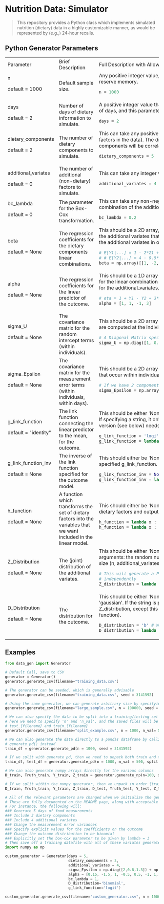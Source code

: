# Nutrition Data: Simulator
> This repository provides a Python class which implements simulated nutrition (dietary) data in a highly customizable manner, as would be represented by (e.g.,) 24-hour recalls.

## Python Generator Parameters
<table>
<tr>
<td>Parameter</td>
<td>Brief Description</td>
<td>Full Description with Allowable Values</td>
</tr>
<tr>
<td>n 

 default =  1000</td>
<td>Default sample size.</td>
<td>Any positive integer value, at least equal to 0. This value can be overwritten when datasets are actually generated, but it will be used to reserve memory.  

```python
n = 1000 
```
</td>
</tr>
<tr>
<td>days 

 default =  2</td>
<td>Number of days of dietary information to simulate.</td>
<td>A positive integer value that specifies the number of days of dietary data to keep. The data are simulated by generating a (very) large number of days, and this parameter specifies how many to save in the final data file.   

```python 
days = 2 
```
</td>
</tr>
<tr>
<td>dietary_components 

 default =  2</td>
<td>The number of dietary components to simulate.</td>
<td>This can take any positive integer value that corresponds to the number of nutritional components to simulate (the dimension of the dietary factors in the data). The dietary factors will be specified based on a transformation of a multivariate normal distribution, and so these components will be correlated (generally).  

```python 
dietary_components = 5 
```
</td>
</tr>
<tr>
<td>additional_variates 

 default =  0</td>
<td>The number of additional (non-dietary) factors to simulate.</td>
<td>This can take any integer value. These factors will be used both in the model for the dietary components and in the outcome model.  

```python 
additional_variates = 4 
```
</td>
</tr>
<tr>
<td>bc_lambda 

 default =  0</td>
<td>The parameter for the Box-Cox transformation.</td>
<td>This can take any non-negative value. It is assumed that the dietary components are the inverse Box-Cox transformation of a linear combination of the additional variates, plus a random intercept term (per individual) plus a random error term (per individual per day).  

```python
bc_lambda = 0.2 
```
</td>
</tr>
<tr>
<td>beta 

 default =  None</td>
<td>The regression coefficients for the dietary components linear combinations.</td>
<td>This should be a 2D array, with dimension (dietary_components, additional_variates + 1). Each of the rows corresponds to the coefficients on the additional variates that form the (non-transformed) mean of the nutritional intake variable. The first value will be the intercept, followed by the additional variates in order.  

```python
# E[Y1|...] = 1 - 2*Z1 + 3*Z2 
# # E[Y2|...] = 4 - 0.5*Z2 
beta = np.array([[1, -2, 3], [4, 0, -0.5]]) 
```
</td>
</tr>
<tr>
<td>alpha 

 default =  None</td>
<td>The regression coefficients for the linear predictor of the outcome.</td>
<td>This should be a 1D array (or list) with size equal to (dietary_components + additional_variates + 1). These parameters form the coefficients for the linear combination of the dietary components with the first value being the intercept, then for the dietary components (in order), then for the additional_variates.  

```python
# eta = 1 + Y1 - Y2 + 3*Z1 
alpha = [1, 1, -1, 3] 
```
</td>
</tr>
<tr>
<td>sigma_U 

 default =  None</td>
<td>The covariance matrix for the random intercept terms (within individuals).</td>
<td>This should be a 2D array with size (dietary_components, dietary_components). It represents the covariance matrix for the random slopes that are computed at the individual level (generated from a multivariate normal distribution).  

```python 
# A Diagonal Matrix specifies independent components 
sigma_U = np.diag([1, 0.5, 1.8]) 
```
</td>
</tr>
<tr>
<td>sigma_Epsilon 

 default =  None</td>
<td>The covariance matrix for the measurement error terms (within individuals, within days).</td>
<td>This should be a 2D array with size (dietary_components, dietary_components). It represents the covariance matrix for the random error terms that occur within individuals, within days (generated from a multivariate normal distribution).  

```python
# If we have 2 components
sigma_Epsilon = np.array([[1,0.8],[0.8,1]]) 
```
</td>
</tr>
<tr>
<td>g_link_function 

 default =  "identity"</td>
<td>The link function connecting the linear predictor to the mean, for the outcome.</td>
<td>This should be either 'None', a string from {"identity", "logistic", "log"}, or a callable function that takes in and returns a single numeric value. If specifying a string, it only needs to be specified to the point of unique identification. If it is specified as a callable function, the inverse version (see below) needs to be provided as well!  

```python
g_link_function = 'logi' # Logistic link function 
g_link_function = lambda x : np.log(-1*np.log(1-x)) # Implements the c-log-log link function 
```
</td>
</tr>
<tr>
<td>g_link_function_inv 

 default =  None</td>
<td>The inverse of the link function specified for the outcome model.</td>
<td>This should either be 'None' (if 'None' or a string was specified for g_link_function), or else a callable function that provides the inverse of the specified g_link_function. 

```python 
g_link_function_inv = None # For the logistic model above 
g_link_function_inv = lambda x : 1-np.exp(-1*np.exp(x)) # Inverts the c-log-log link 
```
</td>
</tr>
<tr>
<td>h_function 

 default =  None</td>
<td>A function which transforms the set of dietary factors into the variables that we want included in the linear model.</td>
<td>This should either be 'None' (in which case no transformation takes place), or else a callable function that takes in the 2D array of generated dietary factors and outputs the relevant function forms for the outcome model.  

```python 
h_function = lambda x : x[:, 0] / x[:, 1] # If the ratio between Y1 and Y2 is of interest 
h_function = lambda x : np.hstack((x[:, 0]**2, x[:,0]*x[:,1])) # If Y1^2 and Y1*Y2 are of interest 
```
</td>
</tr>
<tr>
<td>Z_Distribution 

 default =  None</td>
<td>The (joint) distribution of the additional variates.</td>
<td>This should be either 'None', a string ('gaussian' or 'normal'), or else a callable function. If it is a callable function it should take two positional arguments: the random number generator (class of numpy.random.default_rng()) and the sample size to generate; it should return an array of size (n, additional_variates). If either string or None is provided, a multivariate normal is used.  

```python
# This will generate a Poisson(2) and N(0,1) random variate 
# independently 
Z_distribution = lambda rng, n : np.hstack((np.expand_dims(rng.poisson(2, n),axis=1), np.expand_dims(rng.normal(0, 1, n),axis=1))) 
```
</td>
</tr>
<tr>
<td>D_Distribution 

 default =  None</td>
<td>The distribution for the outcome.</td>
<td>This should be either 'None', a string from {'gaussian', 'normal', 'binomial', 'poisson'}, or a callable function. If it is None, it is treated as 'gaussian'. If the string is provided, only enough digits are required to uniquely specify the string. If it is callable, it should be just as Z_distribution, except this time it takes in the random number generator and a vector of 'means' (linear predictors transformed via the link function).  

```python
D_distribution = 'b' # Will be 'binomial' 
D_distribution = lambda : rng, means : rng.normal(means, 0.5) # Normal with var = 0.5 
```
</td>
</tr>
</table>

## Examples
```python
from data_gen import Generator

# Default Call, save to CSV
generator = Generator()
generator.generate_csv(filename="training_data.csv")

# The generator can be seeded, which is generally advisable
generator.generate_csv(filename="training_data.csv", seed = 3141592)

# Using the same generator, we can generate arbitrary size by specifying 'n'
generator.generate_csv(filename="large_sample.csv", n = 100000, seed = 3141592)

# We can also specify the data to be split into a training/testing set
# here we need to specify 'n' and 'n_val', and the saved files will be
# test_{filename} and train_{filename}
generator.generate_csv(filename="split_example.csv", n = 1000, n_val= 500, split = True, seed = 3141592)

# We can also generate the data directly to a pandas dataframe by calling
# generate_pd() instead
train_df = generator.generate_pd(n = 1000, seed = 3141592)

# If we split with generate_pd, then we need to unpack both train and test
train_df, test_df = generator.generate_pd(n = 1000, n_val = 500, split = True, seed = 3141592)

# We can also generate numpy arrays directly for the various columns
D_train, Truth_train, Y_train, Z_train = generator.generate_np(n=100, seed = 3141592)

# If we split within the numpy generator, then we unpack in order {train, test}
D_train, Truth_train, Y_train, Z_train, D_test, Truth_test, Y_test, Z_test = generator.generate_np(n=100, n_val = 50, split = True, seed = 3141592)

# All of the relevant parameters are changed when we initialize the generator
# These are fully documented on the README page, along with acceptable parameterizations
# For instance, the following will:
### Generate 5 days of food measurements
### Include 3 dietary components
### Include 4 additional variates
### Change the measurement error variances
### Specify explicit values for the coefficients on the outcome
### Change the outcome distribution to be binomial
### Explicitly set the box-cox parameter to be given by lambda = 1
# Then save off a training datafile with all of these variates generated, for n = 10000
import numpy as np

custom_generator = Generator(days = 5,
                             dietary_components = 3, 
                             additional_variates = 4,
                             sigma_Epsilon = np.diag([2,0.8,1.3]) + np.ones((3,3)),
                             alpha = [0.15, -1.5, 1, -0.5, 0.5, -1, 1, -0.8],
                             bc_lambda = 1,
                             D_distribution='binomial',
                             g_link_function='logit')

custom_generator.generate_csv(filename="custom_generator.csv", n = 10000, seed = 3141592)
```
